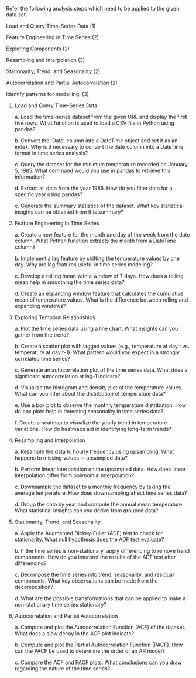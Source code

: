 Refer the following analysis steps which need to be applied to the given data set.

Load and Query Time-Series Data (1)

Feature Engineering in Time Series (2)

Exploring Components (2)

Resampling and Interpolation (3)

Stationarity, Trend, and Seasonality (2)

Autocorrelation and Partial Autocorrelation (2)

Identify patterns for modelling. (3)


1. Load and Query Time-Series Data

   a. Load the time-series dataset from the given URL and display the first five rows. What
   function is used to load a CSV file in Python using pandas?
   
   b. Convert the 'Date' column into a DateTime object and set it as an index. Why is it necessary to convert the date column into a DateTime format in time series analysis?
   
   c. Query the dataset for the minimum temperature recorded on January 5, 1985. What
   command would you use in pandas to retrieve this information?
   
   d. Extract all data from the year 1985. How do you filter data for a specific year using pandas?
   
   e. Generate the summary statistics of the dataset. What key statistical insights can be obtained from this summary?

3. Feature Engineering in Time Series

   a. Create a new feature for the month and day of the week from the date column. What Python
   function extracts the month from a DateTime column?
   
   b. Implement a lag feature by shifting the temperature values by one day. Why are lag features
   useful in time series modeling?
   
   c. Develop a rolling mean with a window of 7 days. How does a rolling mean help in
   smoothing the time series data?
   
   d. Create an expanding window feature that calculates the cumulative mean of temperature
   values. What is the difference between rolling and expanding windows?

4. Exploring Temporal Relationships

   a. Plot the time series data using a line chart. What insights can you gather from the trend?
   
   b. Create a scatter plot with lagged values (e.g., temperature at day t vs. temperature at    day t-1). What pattern would you expect in a strongly correlated time series?
   
   c. Generate an autocorrelation plot of the time series data. What does a significant
   autocorrelation at lag-1 indicate?
   
   d. Visualize the histogram and density plot of the temperature values. What can you infer
   about the distribution of temperature data?
   
   e. Use a box plot to observe the monthly temperature distribution. How do box plots help in
   detecting seasonality in time series data?
   
   f. Create a heatmap to visualize the yearly trend in temperature variations. How do heatmaps
   aid in identifying long-term trends?

5. Resampling and Interpolation

   a. Resample the data to hourly frequency using upsampling. What happens to missing values
   in upsampled data?
   
   b. Perform linear interpolation on the upsampled data. How does linear interpolation differ
   from polynomial interpolation?
   
   c. Downsample the dataset to a monthly frequency by taking the average temperature. How
   does downsampling affect time series data?
   
   d. Group the data by year and compute the annual mean temperature. What statistical insights
   can you derive from grouped data?

6. Stationarity, Trend, and Seasonality

   a. Apply the Augmented Dickey-Fuller (ADF) test to check for stationarity. What null
   hypothesis does the ADF test evaluate?
   
   b. If the time series is non-stationary, apply differencing to remove trend components. How
   do you interpret the results of the ADF test after differencing?
   
   c. Decompose the time series into trend, seasonality, and residual components. What key
   observations can be made from the decomposition?
   
   d. What are the possible transformations that can be applied to make a non-stationary time
   series stationary?


7. Autocorrelation and Partial Autocorrelation

   a. Compute and plot the Autocorrelation Function (ACF) of the dataset. What does a slow
   decay in the ACF plot indicate?

   b. Compute and plot the Partial Autocorrelation Function (PACF). How can the PACF be
   used to determine the order of an AR model?
   
   c. Compare the ACF and PACF plots. What conclusions can you draw regarding the nature
   of the time series?
